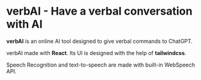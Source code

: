 # verbAI - Have a verbal conversation with AI

**verbAI** is an online AI tool designed to give verbal commands to ChatGPT.

verbAI made with **React**. Its UI is designed with the help of **tailwindcss**.

Speech Recognition and text-to-speech are made with built-in WebSpeech API.
